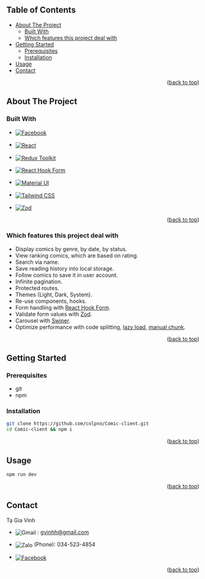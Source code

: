 <a name="readme-top"></a>

<!-- TABLE OF CONTENTS -->

## Table of Contents

- [About The Project](#about-the-project)
  - [Built With](#built-with)
  - [Which features this project deal with](#which-features-this-project-deal-with)
- [Getting Started](#getting-started)
  - [Prerequisites](#prerequisites)
  - [Installation](#installation)
- [Usage](#usage)
- [Contact](#contact)

<p align="right">(<a href="#readme-top">back to top</a>)</p>

## About The Project

### Built With

- <a href="https://www.typescriptlang.org"><img src="https://img.shields.io/badge/Typescript-3178C6?style=for-the-badge&logo=typescript&logoColor=61DAFB" alt="Facebook" style="vertical-align: middle;"></a>

- <a href="https://react.dev"><img src="https://img.shields.io/badge/React-61DAFB?style=for-the-badge&logo=react&logoColor=000000" alt="React" style="vertical-align: middle;"></a>
- <a href="https://redux-toolkit.js.org"><img src="https://img.shields.io/badge/Redux_Toolkit-764ABC?style=for-the-badge&logo=redux&logoColor=ffffff" alt="Redux Toolkit" style="vertical-align: middle;"></a>
- <a href="https://www.react-hook-form.com"><img src="https://img.shields.io/badge/React_Hook_Form-EC5990?style=for-the-badge&logo=reacthookform&logoColor=ffffff" alt="React Hook Form" style="vertical-align: middle;"></a>
- <a href="https://mui.com/material-ui"><img src="https://img.shields.io/badge/Material_UI-007FFF?style=for-the-badge&logo=mui&logoColor=ffffff" alt="Material UI" style="vertical-align: middle;"></a>
- <a href="https://tailwindcss.com"><img src="https://img.shields.io/badge/Tailwind_CSS-06B6D4?style=for-the-badge&logo=tailwindcss&logoColor=ffffff" alt="Tailwind CSS" style="vertical-align: middle;"></a>
- <a href="https://zod.dev"><img src="https://img.shields.io/badge/Zod-3E67B1?style=for-the-badge&logo=react&logoColor=ffffff" alt="Zod" style="vertical-align: middle;"></a>

<p align="right">(<a href="#readme-top">back to top</a>)</p>

### Which features this project deal with

- Display comics by genre, by date, by status.
- View ranking comics, which are based on rating.
- Search via name.
- Save reading history into local storage.
- Follow comics to save it in user account.
- Infinite pagination.
- Protected routes.
- Themes (Light, Dark, System).
- Re-use components, hooks.
- Form handling with [React Hook Form](https://www.react-hook-form.com).
- Validate form values with [Zod](https://zod.dev).
- Carousel with [Swiper](https://swiperjs.com/).
- Optimize performance with code splitting, [lazy load](https://react.dev/reference/react/lazy), [manual chunk](https://rollupjs.org/configuration-options/#output-manualchunks).

<p align="right">(<a href="#readme-top">back to top</a>)</p>

## Getting Started

### Prerequisites

- git
- npm

### Installation

```sh
git clone https://github.com/colpno/Comic-client.git
cd Comic-client && npm i
```

<p align="right">(<a href="#readme-top">back to top</a>)</p>

## Usage

```sh
npm run dev
```

<p align="right">(<a href="#readme-top">back to top</a>)</p>

## Contact

Tạ Gia Vinh

- <img src="https://img.shields.io/badge/Gmail-EA4335?style=for-the-badge&logo=gmail&logoColor=61DAFB" alt="Gmail" style="vertical-align: middle;"> : gvinhh@gmail.com

- <img src="https://img.shields.io/badge/Zalo-0068FF?style=for-the-badge&logo=zalo&logoColor=61DAFB" alt="Zalo" style="vertical-align: middle;"> (Phone): 034-523-4854

- <a href="https://www.facebook.com/profile.php?id=100005408149001"><img src="https://img.shields.io/badge/Facebook-0866FF?style=for-the-badge&logo=facebook&logoColor=61DAFB" alt="Facebook" style="vertical-align: middle;"></a>

<p align="right">(<a href="#readme-top">back to top</a>)</p>
